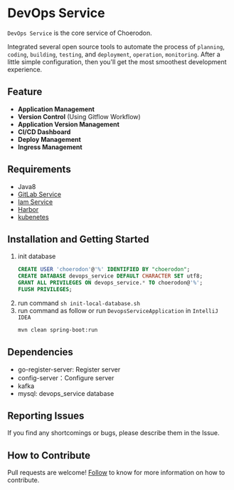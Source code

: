 # DevOps Service
`DevOps Service` is the core service of Choerodon.  

Integrated several open source tools to automate the process of `planning`, `coding`, `building`, `testing`, and `deployment`, `operation`, `monitoring`.
 After a little simple configuration, then you'll get the most smoothest development experience.

## Feature
- **Application Management**
- **Version Control** (Using Gitflow Workflow)
- **Application Version Management**
- **CI/CD Dashboard**
- **Deploy Management**
- **Ingress Management**

## Requirements
- Java8
- [GitLab Service](https://github.com/choerodon/gitlab-service)
- [Iam Service](https://github.com/choerodon/iam-service)
- [Harbor](https://vmware.github.io/harbor/cn/)
- [kubenetes](https://kubernetes.io/)

## Installation and Getting Started
1. init database
    ```sql
    CREATE USER 'choerodon'@'%' IDENTIFIED BY "choerodon";
    CREATE DATABASE devops_service DEFAULT CHARACTER SET utf8;
    GRANT ALL PRIVILEGES ON devops_service.* TO choerodon@'%';
    FLUSH PRIVILEGES;
    ```
1. run command `sh init-local-database.sh`
1. run command as follow or run `DevopsServiceApplication` in `IntelliJ IDEA`
    ```bash
    mvn clean spring-boot:run
    ```

## Dependencies
- go-register-server: Register server
- config-server：Configure server
- kafka
- mysql: devops_service database

## Reporting Issues
If you find any shortcomings or bugs, please describe them in the Issue.

## How to Contribute
Pull requests are welcome! [Follow](https://github.com/choerodon/choerodon/blob/master/CONTRIBUTING.md) to know for more information on how to contribute.